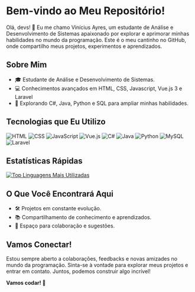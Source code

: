 # Bem-vindo ao Meu Repositório!

Olá, devs! 👋 Eu me chamo Vinícius Ayres, um estudante de Análise e Desenvolvimento de Sistemas apaixonado por explorar e aprimorar minhas habilidades no mundo da programação. Este é o meu cantinho no GitHub, onde compartilho meus projetos, experimentos e aprendizados.

## Sobre Mim
- 🎓 Estudante de Análise e Desenvolvimento de Sistemas.
- 💻 Conhecimentos avançados em HTML, CSS, Javascript, Vue.js 3 e Laravel
- 🚀 Explorando C#, Java, Python e SQL para ampliar minhas habilidades.

## Tecnologias que Eu Utilizo

![HTML](https://img.shields.io/badge/-HTML-E34F26?style=for-the-badge&logo=html5&logoColor=white)
![CSS](https://img.shields.io/badge/-CSS-1572B6?style=for-the-badge&logo=css3&logoColor=white)
![JavaScript](https://img.shields.io/badge/-JavaScript-F7DF1E?style=for-the-badge&logo=javascript&logoColor=black)
![Vue.js](https://img.shields.io/badge/-Vue.js-4FC08D?style=for-the-badge&logo=vue.js&logoColor=white)
![C#](https://img.shields.io/badge/-C%23-239120?style=for-the-badge&logo=c-sharp&logoColor=white)
![Java](https://img.shields.io/badge/-Java-007396?style=for-the-badge&logo=java&logoColor=white)
![Python](https://img.shields.io/badge/-Python-3776AB?style=for-the-badge&logo=python&logoColor=white)
![MySQL](https://img.shields.io/badge/-MySQL-4479A1?style=for-the-badge&logo=mysql&logoColor=white)
![Laravel](https://img.shields.io/badge/-Laravel-FF2D20?style=for-the-badge&logo=laravel&logoColor=white)

## Estatísticas Rápidas
[![Top Linguagens Mais Utilizadas](https://github-readme-stats.vercel.app/api/top-langs/?username=vini-ayres&layout=compact)](https://github.com/anuraghazra/github-readme-stats)

## O Que Você Encontrará Aqui
- 🛠️ Projetos em constante evolução.
- 📚 Compartilhamento de conhecimento e aprendizados.
- 🤝 Espaço para colaboração e sugestões.

## Vamos Conectar!
Estou sempre aberto a colaborações, feedbacks e novas amizades no mundo da programação. Sinta-se à vontade para explorar meus projetos e entrar em contato. Juntos, podemos construir algo incrível!

**Vamos codar! 🚀**
